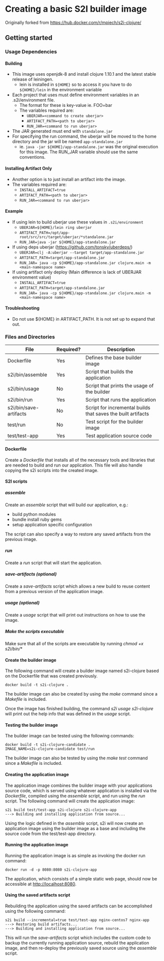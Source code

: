 
# Creating a basic S2I builder image  

Originally forked from https://hub.docker.com/r/mpiech/s2i-clojure/

## Getting started  

### Usage Dependencies

#### Building
- This image uses openjdk-8 and install clojure 1.10.1 and the latest stable release of leiningen.
  - lein is installed in `${HOME}` so to access it you have to do `${HOME}/lein`
  in the environment variable
- Each project that uses must define environment variables in an .s2i/environment file.
  - The format for these is key-value ie. FOO=bar
  - The variables required are:
    - `UBERJAR=<command to create uberjar>`
    - `ARTIFACT_PATH=<path to uberjar>`
    - `RUN_JAR=<command to run uberjar>`
- The JAR generated must end with `standalone.jar`
- For specifying the run command, the uberjar will be moved to the home directory and the jar will be named `app-standalone.jar`
  - ie. `java -jar ${HOME}/app-standalone.jar` was the original execution for this image. The RUN_JAR variable should use the same conventions.

#### Installing Artifact Only
 - Another option is to just install an artifact into the image.
 - The variables required are:
   - `INSTALL_ARTIFACT=true`
   - `ARTIFACT_PATH=<path to uberjar>`
   - `RUN_JAR=<command to run uberjar>`

#### Example

- If using lein to build uberjar use these values in `.s2i/environment`
  - `UBERJAR=${HOME}/lein ring uberjar`
  - `ARTIFACT_PATH=/opt/app-root/src/src/target/uberjar/*standalone.jar`
  - `RUN_JAR=java -jar ${HOME}/app-standalone.jar`
- If using deps uberjar (https://github.com/tonsky/uberdeps/)
  - `UBERJAR=clj -A:uberjar --target target/app-standalone.jar`
  - `ARTIFACT_PATH=target/app-standalone.jar`
  - `RUN_JAR= java -cp ${HOME}/app-standalone.jar clojure.main -m <main-namespace name>`
- If using artifact only deploy (Main difference is lack of UBERJAR environment value)
  - `INSTALL_ARTIFACT=true`
  - `ARTIFACT_PATH=target/app-standalone.jar`
  - `RUN_JAR= java -cp ${HOME}/app-standalone.jar clojure.main -m <main-namespace name>`

#### Troubleshooting
  - Do not use ${HOME} in ARTIFACT_PATH. It is not set up to expand that out.

### Files and Directories  
| File                   | Required? | Description                                                  |
|------------------------|-----------|--------------------------------------------------------------|
| Dockerfile             | Yes       | Defines the base builder image                               |
| s2i/bin/assemble       | Yes       | Script that builds the application                           |
| s2i/bin/usage          | No        | Script that prints the usage of the builder                  |
| s2i/bin/run            | Yes       | Script that runs the application                             |
| s2i/bin/save-artifacts | No        | Script for incremental builds that saves the built artifacts |
| test/run               | No        | Test script for the builder image                            |
| test/test-app          | Yes       | Test application source code                                 |

#### Dockerfile
Create a *Dockerfile* that installs all of the necessary tools and libraries that are needed to build and run our application.  This file will also handle copying the s2i scripts into the created image.

#### S2I scripts

##### assemble
Create an *assemble* script that will build our application, e.g.:
- build python modules
- bundle install ruby gems
- setup application specific configuration

The script can also specify a way to restore any saved artifacts from the previous image.   

##### run
Create a *run* script that will start the application.

##### save-artifacts (optional)
Create a *save-artifacts* script which allows a new build to reuse content from a previous version of the application image.

##### usage (optional)
Create a *usage* script that will print out instructions on how to use the image.

##### Make the scripts executable
Make sure that all of the scripts are executable by running *chmod +x s2i/bin/**

#### Create the builder image
The following command will create a builder image named s2i-clojure based on the Dockerfile that was created previously.
```
docker build -t s2i-clojure .
```
The builder image can also be created by using the *make* command since a *Makefile* is included.

Once the image has finished building, the command *s2i usage s2i-clojure* will print out the help info that was defined in the *usage* script.

#### Testing the builder image
The builder image can be tested using the following commands:
```
docker build -t s2i-clojure-candidate .
IMAGE_NAME=s2i-clojure-candidate test/run
```
The builder image can also be tested by using the *make test* command since a *Makefile* is included.

#### Creating the application image
The application image combines the builder image with your applications source code, which is served using whatever application is installed via the *Dockerfile*, compiled using the *assemble* script, and run using the *run* script.
The following command will create the application image:
```
s2i build test/test-app s2i-clojure s2i-clojure-app
---> Building and installing application from source...
```
Using the logic defined in the *assemble* script, s2i will now create an application image using the builder image as a base and including the source code from the test/test-app directory.

#### Running the application image
Running the application image is as simple as invoking the docker run command:
```
docker run -d -p 8080:8080 s2i-clojure-app
```
The application, which consists of a simple static web page, should now be accessible at  [http://localhost:8080](http://localhost:8080).

#### Using the saved artifacts script
Rebuilding the application using the saved artifacts can be accomplished using the following command:
```
s2i build --incremental=true test/test-app nginx-centos7 nginx-app
---> Restoring build artifacts...
---> Building and installing application from source...
```
This will run the *save-artifacts* script which includes the custom code to backup the currently running application source, rebuild the application image, and then re-deploy the previously saved source using the *assemble* script.
